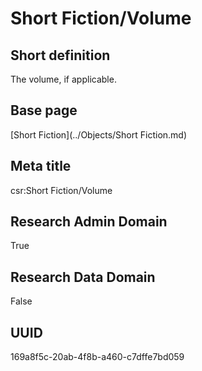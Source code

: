# Short Fiction/Volume
## Short definition
The volume, if applicable.
## Base page
[Short Fiction](../Objects/Short Fiction.md)
## Meta title
csr:Short Fiction/Volume
## Research Admin Domain
True
## Research Data Domain
False
## UUID
169a8f5c-20ab-4f8b-a460-c7dffe7bd059
